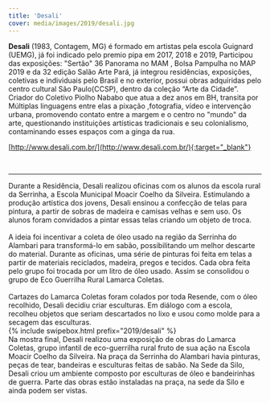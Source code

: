 ```yaml
---
title: 'Desali'
cover: media/images/2019/desali.jpg
---
```


**Desali** (1983, Contagem, MG) é formado em artistas pela escola Guignard (UEMG),  já foi indicado pelo premio pipa em 2017, 2018 e 2019, Participou das  exposições: "Sertão" 36 Panorama no MAM , Bolsa Pampulha no MAP  2019 e da 32 edição Salão Arte Pará, já integrou residências, exposições, coletivas e individuais pelo Brasil e no exterior, possui obras adquiridas pelo centro cultural São Paulo(CCSP), dentro da coleção “Arte da Cidade”. Criador do Coletivo Piolho Nababo que atua a dez anos em BH, transita por Múltiplas linguagens entre elas a pixação ,fotografia, vídeo e intervenção urbana, promovendo contato entre a margem e o centro no "mundo" da arte, questionando instituições artísticas tradicionais e seu colonialismo, contaminando esses espaços com a ginga da rua.

  
[http://www.desali.com.br/](http://www.desali.com.br/){:target="_blank"}

<br>

---
  
Durante a Residência, Desali realizou oficinas com os alunos da escola rural da Serrinha, a Escola Municipal Moacir Coelho da Silveira. Estimulando a produção artística dos jovens, Desali ensinou a confecção de telas para pintura, a partir de sobras de madeira e camisas velhas e sem uso. Os alunos foram convidados a pintar essas telas criando um objeto de troca.
<br><br>
A ideia foi incentivar a coleta de óleo usado na região da Serrinha do Alambari para transformá-lo em sabão, possibilitando um melhor descarte do material.  Durante as oficinas, uma série de pinturas foi feita em telas a partir de materiais reciclados, madeira, pregos e tecidos. Cada obra feita pelo grupo foi trocada por um litro de óleo usado. Assim se consolidou o grupo de Eco Guerrilha Rural Lamarca Coletas. 
<br><br>
Cartazes do Lamarca Coletas foram colados por toda Resende, com o óleo recolhido, Desali decidiu criar esculturas. Em diálogo com a escola, recolheu objetos que seriam descartados no lixo e usou como molde para a secagem das esculturas.
<br>
{% include swipebox.html prefix="2019/desali" %}
<br>
Na mostra final, Desali realizou uma exposição de obras do Lamarca Coletas, grupo infantil de eco-guerrilha rural fruto de sua ação na Escola Moacir Coelho da Silveira. Na praça da Serrinha do Alambari havia pinturas, peças de tear, bandeiras e esculturas feitas de sabão. Na Sede da Silo, Desali criou um ambiente composto por esculturas de óleo e bandeirinhas de guerra. Parte das obras estão instaladas na praça, na sede da Silo e ainda podem ser vistas.
⠀

